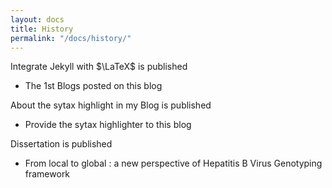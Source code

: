 ```yaml
---
layout: docs
title: History
permalink: "/docs/history/"
---
```


Integrate Jekyll with $\LaTeX$ is published

- The 1st Blogs posted on this blog

About the sytax highlight in my Blog is published

- Provide the sytax highlighter to this blog

Dissertation is published

- From local to global : a new perspective of Hepatitis B Virus Genotyping framework





